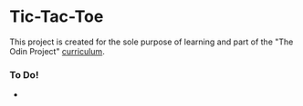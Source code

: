 # Tic-Tac-Toe
This project is created for the sole purpose of learning and part of the "The Odin Project" [curriculum](https://theodinproject.com/).

### To Do!
-
